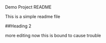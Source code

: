 Demo Project README

This is a simple readme file

##Heading 2

more editing now
this is bound to cause trouble